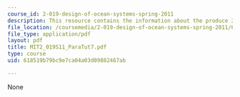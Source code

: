```yaml
---
course_id: 2-019-design-of-ocean-systems-spring-2011
description: This resource contains the information about the produce 2D drawings.
file_location: /coursemedia/2-019-design-of-ocean-systems-spring-2011/618519b79bc9e7ca04a03d09882467ab_MIT2_019S11_ParaTut7.pdf
file_type: application/pdf
layout: pdf
title: MIT2_019S11_ParaTut7.pdf
type: course
uid: 618519b79bc9e7ca04a03d09882467ab

---
```

None